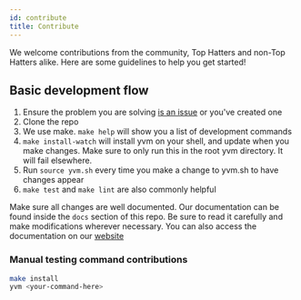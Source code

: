 ```yaml
---
id: contribute
title: Contribute
---
```


We welcome contributions from the community, Top Hatters and non-Top Hatters alike. Here are some guidelines to help you get started!

## Basic development flow

1. Ensure the problem you are solving [is an issue](https://github.com/tophat/yvm/issues) or you've created one
1. Clone the repo
1. We use make. `make help` will show you a list of development commands
1. `make install-watch` will install yvm on your shell, and update when you make changes. Make sure to only run this in the root yvm directory. It will fail elsewhere.
1. Run `source yvm.sh` every time you make a change to yvm.sh to have changes appear
1. `make test` and `make lint` are also commonly helpful

Make sure all changes are well documented. Our documentation can be found inside the `docs` section of this repo. Be sure to read it carefully and make modifications wherever necessary. 
You can also access the documentation on our [website](https://yvm.js.org)


### Manual testing command contributions

```bash
make install
yvm <your-command-here>
```
